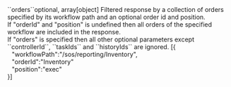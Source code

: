<tr><td>``orders``</td><td>optional, array[object]</td>
<td>Filtered response by a collection of orders specified by its workflow path and an optional order id and position.<br/>
If "orderId" and "position" is undefined then all orders of the specified workflow are included in the response.<br/>
If "orders" is specified then all other optional parameters except ``controllerId``, ``taskIds`` and ``historyIds`` are ignored.</td>
<td> [{
  <div style="padding-left:10px;">"workflowPath":"/sos/reporting/Inventory",</div>
  <div style="padding-left:10px;">"orderId":"Inventory"</div>
  <div style="padding-left:10px;">"position":"exec"</div>
  }]</td>
<td></td>
</tr>
